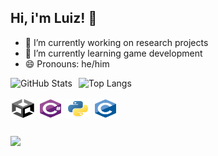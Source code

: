 ## Hi, i'm Luiz! 👋
- 🔭 I’m currently working on research projects
- 🌱 I’m currently learning game development
- 😄 Pronouns: he/him

<div style="display: flex; flex-direction: row; gap: 10px; align-items: center;">
  <picture>
    <source
      srcset="https://github-readme-stats.vercel.app/api?username=fprLuizZ&show_icons=true&theme=tokyonight&hide_border=true"
      media="(prefers-color-scheme: dark)"
    />
    <source
      srcset="https://github-readme-stats.vercel.app/api?username=fprLuizZ&show_icons=true&hide_border=true"
      media="(prefers-color-scheme: light), (prefers-color-scheme: no-preference)"
    />
    <img src="https://github-readme-stats.vercel.app/api?username=fprLuizZ&show_icons=true&hide_border=true" alt="GitHub Stats" style="display: inline-block;" />
  </picture>
  
  <a href="https://github.com/fprluizZ/github-readme-stats">
    <img src="https://github-readme-stats.vercel.app/api/top-langs/?username=fprLuizZ&size_weight=0.5&count_weight=0.5&hide_border=true&layout=donut&theme=tokyonight" alt="Top Langs" style="display: inline-block;" />
  </a>
</div>


<div style="display: inline_block"><br>
  <img align="center" alt="Rafa-Csharp" height="30" width="40" src="https://raw.githubusercontent.com/devicons/devicon/master/icons/unity/unity-original.svg">
  <img align="center" alt="Rafa-Csharp" height="30" width="40" src="https://raw.githubusercontent.com/devicons/devicon/master/icons/csharp/csharp-original.svg">
  <img align="center" alt="Rafa-Python" height="30" width="40" src="https://raw.githubusercontent.com/devicons/devicon/master/icons/python/python-original.svg">
  <img align="center" alt="Rafa-Csharp" height="30" width="40" src="https://raw.githubusercontent.com/devicons/devicon/master/icons/c/c-original.svg">
</div>

  ##
 
<div> 
  <a href = "mailto:luiz.prodrigues@gmail.com"><img src="https://img.shields.io/badge/-Gmail-%23333?style=for-the-badge&logo=gmail&logoColor=white" target="_blank"></a>
</div>
